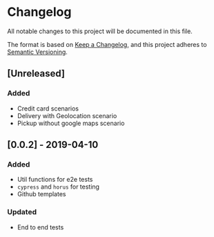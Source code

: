 # Changelog

All notable changes to this project will be documented in this file.

The format is based on [Keep a Changelog](https://keepachangelog.com/en/1.0.0/),
and this project adheres to [Semantic Versioning](https://semver.org/spec/v2.0.0.html).

## [Unreleased]

### Added

- Credit card scenarios
- Delivery with Geolocation scenario
- Pickup without google maps scenario

## [0.0.2] - 2019-04-10

### Added

- Util functions for e2e tests
- `cypress` and `horus` for testing
- Github templates

### Updated

- End to end tests
